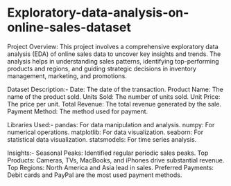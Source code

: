 # Exploratory-data-analysis-on-online-sales-dataset

Project Overview:
This project involves a comprehensive exploratory data analysis (EDA) of online sales data to uncover key insights and trends. The analysis helps in understanding sales patterns, identifying top-performing products and regions, and guiding strategic decisions in inventory management, marketing, and promotions.

Dataset Description:-
Date: The date of the transaction.
Product Name: The name of the product sold.
Units Sold: The number of units sold.
Unit Price: The price per unit.
Total Revenue: The total revenue generated by the sale.
Payment Method: The method used for payment.

Libraries Used:-
pandas: For data manipulation and analysis.
numpy: For numerical operations.
matplotlib: For data visualization.
seaborn: For statistical data visualization.
statsmodels: For time series analysis.

Insights:-
Seasonal Peaks: Identified regular periodic sales peaks.
Top Products: Cameras, TVs, MacBooks, and iPhones drive substantial revenue.
Top Regions: North America and Asia lead in sales.
Preferred Payments: Debit cards and PayPal are the most used payment methods.
















